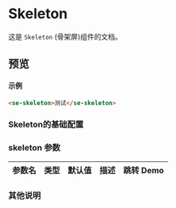 # Skeleton

这是 `Skeleton` (骨架屏)组件的文档。
## 预览
<preview path="../../demos/skeleton/skeleton.vue" title="基本使用" description=" "></preview>
#### 示例
```html
<se-skeleton>测试</se-skeleton> 
```


### Skeleton的基础配置

### skeleton 参数

| 参数名      | 类型                       | 默认值 | 描述                                                                                | 跳转 Demo                                 |
| :---------- | :------------------------- | :----- | :---------------------------------------------------------------------------------- | :---------------------------------------- |
                                           

### 其他说明
